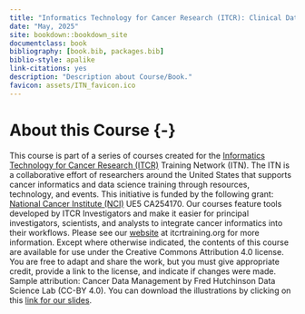 ```yaml
---
title: "Informatics Technology for Cancer Research (ITCR): Clinical Data Management "
date: "May, 2025"
site: bookdown::bookdown_site
documentclass: book
bibliography: [book.bib, packages.bib]
biblio-style: apalike
link-citations: yes
description: "Description about Course/Book."
favicon: assets/ITN_favicon.ico
---
```





# About this Course {-}

This course is part of a series of courses created for the [Informatics Technology for Cancer Research (ITCR)](https://www.cancer.gov/about-nci/organization/cssi/research/itcr) Training Network (ITN).  The ITN is a collaborative effort of researchers around the United States that supports cancer informatics and data science training through resources, technology, and events. This initiative is funded by the following grant:  [National Cancer Institute (NCI)](https://www.cancer.gov/)  UE5 CA254170. Our courses feature tools developed by ITCR Investigators and make it easier for principal investigators, scientists, and analysts to integrate cancer informatics into their workflows. Please see our [website](https://www.itcrtraining.org) at itcrtraining.org for more information. Except where otherwise indicated, the contents of this course are available for use under the Creative Commons Attribution 4.0 license. You are free to adapt and share the work, but you must give appropriate credit, provide a link to the license, and indicate if changes were made. Sample attribution: Cancer Data Management by Fred Hutchinson Data Science Lab (CC-BY 4.0). You can download the illustrations by clicking on this [link for our slides](https://docs.google.com/presentation/d/1ivDTcLjb2078O0GemkSeCgC1jmxk4fMsiFQaPaer9mQ/edit?usp=sharing).
